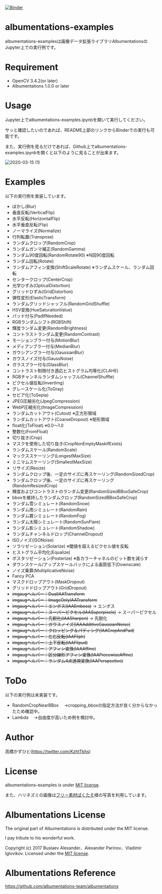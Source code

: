 [![Binder](https://mybinder.org/badge_logo.svg)](https://mybinder.org/v2/gh/Kazuhito00/albumentations-examples/master?filepath=albumentations-examples.ipynb)

# albumentations-examples
albumentations-examplesは画像データ拡張ライブラリAlbumentationsのJupyter上での実行例です。

# Requirement
 
* OpenCV 3.4.2(or later)
* Albumentations 1.0.0 or later

# Usage
Jupyter上でalbumentations-examples.ipynbを開いて実行してください。

サッと確認したいのであれば、README上部のリンクからBinderでの実行も可能です。

また、実行例を見るだけであれば、Github上でalbumentations-examples.ipynbを開くと以下のように見ることが出来ます。

![2020-03-15 (1)](https://user-images.githubusercontent.com/37477845/76687013-7b05e200-6663-11ea-8e7e-f053b0dfbb5a.png)

# Examples
以下の実行例を実装しています。
* ぼかし(Blur)
* 垂直反転(VerticalFlip)
* 水平反転(HorizontalFlip)
* 水平垂直反転(Flip)
* ノーマライズ(Normalize)
* 行列転置(Transpose)
* ランダムクロップ(RandomCrop)
* ランダムガンマ補正(RandomGamma)
* ランダム90度回転(RandomRotate90) ※N回90度回転
* ランダム回転(Rotate)
* ランダムアフィン変換(ShiftScaleRotate) ※ランダムスケール、ランダム回転
* センタークロップ(CenterCrop)
* 光学ひずみ(OpticalDistortion)
* グリッドひずみ(GridDistortion)
* 弾性変形(ElasticTransform)
* ランダムグリッドシャッフル(RandomGridShuffle)
* HSV変換(HueSaturationValue)
* パッド付与(PadIfNeeded)
* RGBランダムシフト(RGBShift)
* 輝度ランダム変更(RandomBrightness)
* コントラストランダム変更(RandomContrast)
* モーションブラー付与(MotionBlur)
* メディアンブラー付与(MedianBlur)
* ガウシアンブラー付与(GaussianBlur)
* ガウスノイズ付与(GaussNoise)
* ガラスブラー付与(GlassBlur)
* コントラスト制限付き適応ヒストグラム均等化(CLAHE)
* RGBチャンネルランダムシャッフル(ChannelShuffle)
* ピクセル値反転(InvertImg)
* グレースケール化(ToGray)
* セピア化(ToSepia)
* JPEG圧縮劣化(JpegCompression)
* WebP圧縮劣化(ImageCompression)
* ランダムカットアウト(Cutout) ※正方形領域
* ランダムカットアウト(CoarseDropout) ※矩形領域
* float化(ToFloat) ※0.0～1.0
* 整数化(FromFloat)
* 切り抜き(Crop)
* マスクを使用した切り抜き(CropNonEmptyMaskIfExists)
* ランダムスケール(RandomScale)
* マックススケーリング(LongestMaxSize)
* ミニマムスケーリング(SmallestMaxSize)
* リサイズ(Resize)
* ランダムクロップ後、一定のサイズに再スケーリング(RandomSizedCrop)
* ランダムクロップ後、一定のサイズに再スケーリング(RandomResizedCrop)
* 輝度およびコントラストのランダム変更(RandomSizedBBoxSafeCrop)
* bboxを維持したランダムクロップ(RandomSizedBBoxSafeCrop)
* ランダム雪シミュレート(RandomSnow)
* ランダム雨シミュレート(RandomRain)
* ランダム霧シミュレート(RandomFog)
* ランダム太陽シミュレート(RandomSunFlare)
* ランダム影シミュレート(RandomShadow)
* ランダムチャンネルドロップ(ChannelDropout)
* ISOノイズ(ISONoise)
* ソラリゼーション(Solarize) ※閾値を超えるピクセル値を反転
* ヒストグラム平均化(Equalize)
* ポスタリゼーション(Posterize) ※各カラーチャネルのビット数を減らす
* ダウンスケール/アップスケールバックによる画質低下(Downscale)
* ノイズ乗算(MultiplicativeNoise)
* Fancy PCA
* マスクドロップアウト(MaskDropout)
* グリッドドロップアウト(GridDropout)
* ~~imgaugヘルパー：DualIAATransform~~
* ~~imgaugヘルパー：ImageOnlyIAATransform~~
* ~~imgaugヘルパー：エンボス(IAAEmboss)~~ → エンボス
* ~~imgaugヘルパー：スーパーピクセル(IAASuperpixels)~~ → スーパーピクセル
* ~~imgaugヘルパー：先鋭化(IAASharpen)~~ → 先鋭化
* ~~imgaugヘルパー：ガウスノイズ(IAAAdditiveGaussianNoise)~~
* ~~imgaugヘルパー：クロッピング＆パディング(IAACropAndPad)~~
* ~~imgaugヘルパー：左右反転(IAAFliplr)~~
* ~~imgaugヘルパー：上下反転(IAAFlipud)~~
* ~~imgaugヘルパー：アフィン変換(IAAAffine)~~
* ~~imgaugヘルパー：区分線形アフィン変換(IAAPiecewiseAffine)~~
* ~~imgaugヘルパー：ランダム4点透視変換(IAAPerspective)~~

# ToDo
以下の実行例は未実装です。

* RandomCropNearBBox
　→cropping_bboxの指定方法が良く分からなかったため確認中。
* Lambda
　→自由度が高いため例を検討中。

# Author
高橋かずひと(https://twitter.com/KzhtTkhs)

# License

albumentations-examples is under [MIT license](LICENSE).

また、ハリネズミの画像は[フリー素材ぱくたそ](https://www.pakutaso.com)様の写真を利用しています。

# Albumentations License

The original part of Albumentations is distributed under the MIT license.

I pay tribute to his wonderful work.

Copyright (c) 2017 Buslaev Alexander、Alexander Parinov、Vladimir Iglovikov. Licensed under the [MIT license](https://github.com/albumentations-team/albumentations/blob/master/LICENSE).

# Albumentations Reference
https://github.com/albumentations-team/albumentations
